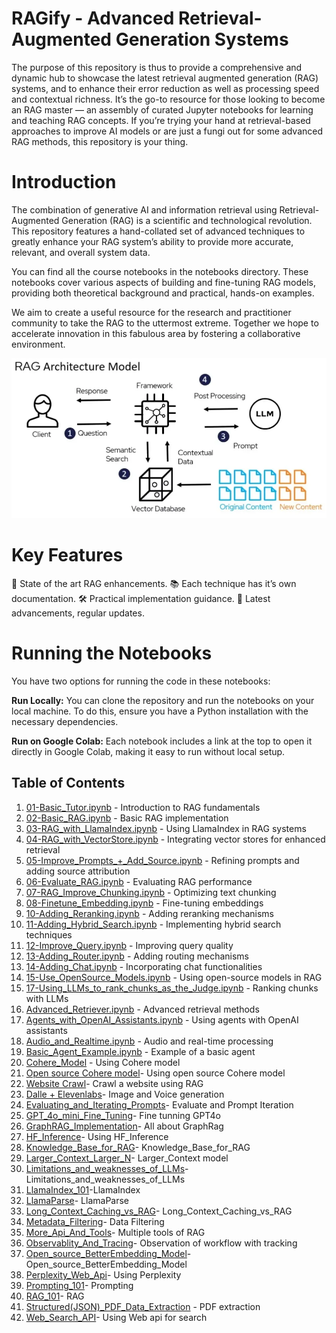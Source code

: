 # RAGify - Advanced Retrieval-Augmented Generation Systems

The purpose of this repository is thus to provide a comprehensive and dynamic hub to showcase the latest retrieval augmented generation (RAG) systems, and to enhance their error reduction as well as processing speed and contextual richness. It’s the go-to resource for those looking to become an RAG master — an assembly of curated Jupyter notebooks for learning and teaching RAG concepts. If you’re trying your hand at retrieval-based approaches to improve AI models or are just a fungi out for some advanced RAG methods, this repository is your thing.

# Introduction 
The combination of generative AI and information retrieval using Retrieval-Augmented Generation (RAG) is a scientific and technological revolution. This repository features a hand-collated set of advanced techniques to greatly enhance your RAG system’s ability to provide more accurate, relevant, and overall system data.

You can find all the course notebooks in the notebooks directory. These notebooks cover various aspects of building and fine-tuning RAG models, providing both theoretical background and practical, hands-on examples.

We aim to create a useful resource for the research and practitioner community to take the RAG to the uttermost extreme. Together we hope to accelerate innovation in this fabulous area by fostering a collaborative environment.

![RAG Architecture Model](Images/RAG_Architecture_Model.png)

# Key Features
🧠 State of the art RAG enhancements.
📚 Each technique has it’s own documentation.
🛠️ Practical implementation guidance.
🌟 Latest advancements, regular updates.

# Running the Notebooks
You have two options for running the code in these notebooks:

<b>Run Locally:</b> You can clone the repository and run the notebooks on your local machine. To do this, ensure you have a Python installation with the necessary dependencies.

<b>Run on Google Colab:</b> Each notebook includes a link at the top to open it directly in Google Colab, making it easy to run without local setup.

## Table of Contents

1. [01-Basic_Tutor.ipynb](https://github.com/Aadya-Madankar/RAGify/blob/main/01-Basic_Tutor.ipynb) - Introduction to RAG fundamentals
2. [02-Basic_RAG.ipynb](https://github.com/Aadya-Madankar/RAGify/blob/main/02-Basic_RAG.ipynb) - Basic RAG implementation
3. [03-RAG_with_LlamaIndex.ipynb](https://github.com/Aadya-Madankar/RAGify/blob/main/03-RAG_with_LlamaIndex.ipynb) - Using LlamaIndex in RAG systems
4. [04-RAG_with_VectorStore.ipynb](https://github.com/Aadya-Madankar/RAGify/blob/main/04-RAG_with_VectorStore.ipynb) - Integrating vector stores for enhanced retrieval
5. [05-Improve_Prompts_+_Add_Source.ipynb](https://github.com/Aadya-Madankar/RAGify/blob/main/05-Improve_Prompts_%2B_Add_Source.ipynb) - Refining prompts and adding source attribution
6. [06-Evaluate_RAG.ipynb](https://github.com/Aadya-Madankar/RAGify/blob/main/06-Evaluate_RAG.ipynb) - Evaluating RAG performance
7. [07-RAG_Improve_Chunking.ipynb](https://github.com/Aadya-Madankar/RAGify/blob/main/07-RAG_Improve_Chunking.ipynb) - Optimizing text chunking
8. [08-Finetune_Embedding.ipynb](https://github.com/Aadya-Madankar/RAGify/blob/main/08-Finetune_Embedding.ipynb) - Fine-tuning embeddings
9. [10-Adding_Reranking.ipynb](https://github.com/Aadya-Madankar/RAGify/blob/main/10-Adding_Reranking.ipynb) - Adding reranking mechanisms
10. [11-Adding_Hybrid_Search.ipynb](https://github.com/Aadya-Madankar/RAGify/blob/main/11-Adding_Hybrid_Search.ipynb) - Implementing hybrid search techniques
11. [12-Improve_Query.ipynb](https://github.com/Aadya-Madankar/RAGify/blob/main/12-Improve_Query.ipynb) - Improving query quality
12. [13-Adding_Router.ipynb](https://github.com/Aadya-Madankar/RAGify/blob/main/13-Adding_Router.ipynb) - Adding routing mechanisms
13. [14-Adding_Chat.ipynb](https://github.com/Aadya-Madankar/RAGify/blob/main/14-Adding_Chat.ipynb) - Incorporating chat functionalities
14. [15-Use_OpenSource_Models.ipynb](https://github.com/Aadya-Madankar/RAGify/blob/main/15-Use_OpenSource_Models.ipynb) - Using open-source models in RAG
15. [17-Using_LLMs_to_rank_chunks_as_the_Judge.ipynb](https://github.com/Aadya-Madankar/RAGify/blob/main/17-Using_LLMs_to_rank_chunks_as_the_Judge.ipynb) - Ranking chunks with LLMs
16. [Advanced_Retriever.ipynb](https://github.com/Aadya-Madankar/RAGify/blob/main/Advanced_Retriever.ipynb) - Advanced retrieval methods
17. [Agents_with_OpenAI_Assistants.ipynb](https://github.com/Aadya-Madankar/RAGify/blob/main/Agents_with_OpenAI_Assistants.ipynb) - Using agents with OpenAI assistants
18. [Audio_and_Realtime.ipynb](https://github.com/Aadya-Madankar/RAGify/blob/main/Audio_and_Realtime.ipynb) - Audio and real-time processing
19. [Basic_Agent_Example.ipynb](https://github.com/Aadya-Madankar/RAGify/blob/main/Basic_Agent_Example.ipynb) - Example of a basic agent
20. [Cohere_Model](https://github.com/Aadya-Madankar/RAGify/blob/main/Cohere_Better_Embedding_Model.ipynb) - Using Cohere model
21. [Open source Cohere model](https://github.com/Aadya-Madankar/RAGify/blob/main/Cohere_and_Open_Source_Embedding_Model.ipynb)- Using open source Cohere model
22. [Website Crawl](https://github.com/Aadya-Madankar/RAGify/blob/main/Crawl_a_Website.ipynb)- Crawl a website using RAG
23. [Dalle + Elevenlabs](https://github.com/Aadya-Madankar/RAGify/blob/main/DallE_3_and_ElevenLabs.ipynb)- Image and Voice generation
24. [Evaluating_and_Iterating_Prompts](https://github.com/Aadya-Madankar/RAGify/blob/main/Evaluating_and_Iterating_Prompts.ipynb)- Evaluate and Prompt Iteration
25. [GPT_4o_mini_Fine_Tuning](https://github.com/Aadya-Madankar/RAGify/blob/main/GPT_4o_mini_Fine_Tuning.ipynb)- Fine tunning GPT4o
26. [GraphRAG_Implementation](https://github.com/Aadya-Madankar/RAGify/blob/main/GraphRAG_Implementation.ipynb)- All about GraphRag
27. [HF_Inference](https://github.com/Aadya-Madankar/RAGify/blob/main/HF_Inference.ipynb)- Using HF_Inference
28. [Knowledge_Base_for_RAG](https://github.com/Aadya-Madankar/RAGify/blob/main/Knowledge_Base_for_RAG.ipynb)- Knowledge_Base_for_RAG
29. [Larger_Context_Larger_N](https://github.com/Aadya-Madankar/RAGify/blob/main/Larger_Context_Larger_N.ipynb)- Larger_Context model
30. [Limitations_and_weaknesses_of_LLMs](https://github.com/Aadya-Madankar/RAGify/blob/main/Limitations_and_weaknesses_of_LLMs.ipynb)- Limitations_and_weaknesses_of_LLMs
31. [LlamaIndex_101](https://github.com/Aadya-Madankar/RAGify/blob/main/LlamaIndex_101.ipynb)-LlamaIndex
32. [LlamaParse](https://github.com/Aadya-Madankar/RAGify/blob/main/LlamaParse.ipynb)- LlamaParse
33. [Long_Context_Caching_vs_RAG](https://github.com/Aadya-Madankar/RAGify/blob/main/Long_Context_Caching_vs_RAG.ipynb)- Long_Context_Caching_vs_RAG
34. [Metadata_Filtering](https://github.com/Aadya-Madankar/RAGify/blob/main/Metadata_Filtering.ipynb)- Data Filtering
35. [More_Api_And_Tools](https://github.com/Aadya-Madankar/RAGify/blob/main/More_Api_And_Tools.ipynb)- Multiple tools of RAG
36. [Observablity_And_Tracing](https://github.com/Aadya-Madankar/RAGify/blob/main/Observablity_And_Tracing.ipynb)- Observation of workflow with tracking
37. [Open_source_BetterEmbedding_Model](https://github.com/Aadya-Madankar/RAGify/blob/main/Open_source_BetterEmbedding_Model.ipynb)- Open_source_BetterEmbedding_Model
38. [Perplexity_Web_Api](https://github.com/Aadya-Madankar/RAGify/blob/main/Perplexity_Web_Api.ipynb)- Using Perplexity
39. [Prompting_101](https://github.com/Aadya-Madankar/RAGify/blob/main/Prompting_101.ipynb)- Prompting
40. [RAG_101](https://github.com/Aadya-Madankar/RAGify/blob/main/RAG_101.ipynb)- RAG
41. [Structured(JSON)_PDF_Data_Extraction](https://github.com/Aadya-Madankar/RAGify/blob/main/Structured(JSON)_PDF_Data_Extraction.ipynb) - PDF extraction
42. [Web_Search_API](https://github.com/Aadya-Madankar/RAGify/blob/main/Web_Search_API.ipynb)- Using Web api for search 
